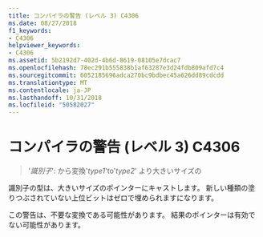 ```yaml
---
title: コンパイラの警告 (レベル 3) C4306
ms.date: 08/27/2018
f1_keywords:
- C4306
helpviewer_keywords:
- C4306
ms.assetid: 5b2192d7-402d-4b6d-8619-08105e7dcac7
ms.openlocfilehash: 78ec291b555838b1af63287e3d24fdb809afd7c4
ms.sourcegitcommit: 6052185696adca270bc9bdbec45a626dd89cdcdd
ms.translationtype: MT
ms.contentlocale: ja-JP
ms.lasthandoff: 10/31/2018
ms.locfileid: "50582027"
---
```

# <a name="compiler-warning-level-3-c4306"></a>コンパイラの警告 (レベル 3) C4306

> '*識別子*': から変換'*type1*'to'*type2*' より大きいサイズの

識別子の型は、大きいサイズのポインターにキャストします。 新しい種類の塗りつぶされていない上位ビットはゼロで埋められますになります。

この警告は、不要な変換である可能性があります。 結果のポインターは有効でない可能性があります。